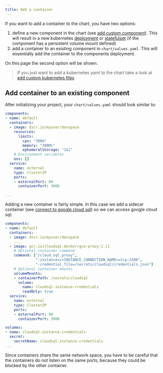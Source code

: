 ```yaml
---
title: Add a container
---
```


If you want to add a container to the chart, you have two options:
1. define a new component in the chart (see [add custom component](/docs/customization/add-component)). This will result in a new kubernetes [deployment](https://kubernetes.io/docs/concepts/workloads/controllers/deployment/) or [statefulset](https://kubernetes.io/docs/concepts/workloads/controllers/statefulset/) (if the component has a persistent volume mount defined)
2. add a container to an existing component in `chart/values.yaml`. This will essentially add the container to the components deployment.

On this page the second option will be shown.

> If you just want to add a kubernetes yaml to the chart take a look at [add custom kubernetes files](/docs/customization/custom-manifests)

## Add container to an existing component

After initializing your project, your `chart/values.yaml` should look similar to: 

```yaml
components:
- name: default
  containers:
  - image: dscr.io/myuser/devspace
    resources:
      limits:
        cpu: "300m"
        memory: "300Mi"
        ephemeralStorage: "1Gi"
    # Environment variables
    env: []
  service:
    name: external
    type: ClusterIP
    ports:
    - externalPort: 80
      containerPort: 3000

...
```

Adding a new container is fairly simple. In this case we add a sidecar container (see [connect to google cloud sql](https://cloud.google.com/sql/docs/mysql/connect-kubernetes-engine)) so we can access google cloud sql:

```yaml
components:
- name: default
  containers:
  - image: dscr.io/myuser/devspace
    ...
  - image: gcr.io/cloudsql-docker/gce-proxy:1.11
    # Optional container command
    command: ["/cloud_sql_proxy",
              "-instances=<INSTANCE_CONNECTION_NAME>=tcp:3306",
              "-credential_file=/secrets/cloudsql/credentials.json"]
    # Optional container mounts
    volumeMounts:
    - containerPath: /secrets/cloudsql
      volume:
        name: cloudsql-instance-credentials
        readOnly: true
  service:
    name: external
    type: ClusterIP
    ports:
    - externalPort: 80
      containerPort: 3000

volumes:
- name: cloudsql-instance-credentials
  secret:
    secretName: cloudsql-instance-credentials
...
```

Since containers share the same network space, you have to be careful that the containers do not listen on the same ports, because they could be blocked by the other container.
